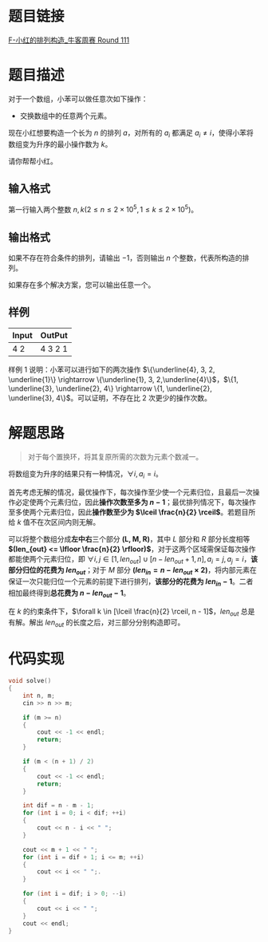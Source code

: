 # 题目链接

[F-小红的排列构造_牛客周赛 Round 111](https://ac.nowcoder.com/acm/contest/117763/F)

# 题目描述

对于一个数组，小苯可以做任意次如下操作：

+   交换数组中的任意两个元素。

现在小红想要构造一个长为 $n$ 的排列 $a$，对所有的 $a_i$ 都满足 $a_i \neq i$，使得小苯将数组变为升序的最小操作数为 $k$。

请你帮帮小红。

## 输入格式

第一行输入两个整数 $n, k(2 \leq n \leq 2 \times 10 ^ 5, 1 \leq k \leq 2 \times 10 ^ 5)$。

## 输出格式

如果不存在符合条件的排列，请输出 $-1$，否则输出 $n$ 个整数，代表所构造的排列。

如果存在多个解决方案，您可以输出任意一个。

## 样例

| Input | OutPut  |
| ----- | ------- |
| 4 2   | 4 3 2 1 |

样例 1 说明：小苯可以进行如下的两次操作 $\{\underline{4}, 3, 2, \underline{1}\} \rightarrow \{\underline{1}, 3, 2,\underline{4}\}$，$\{1, \underline{3}, \underline{2}, 4\} \rightarrow \{1, \underline{2}, \underline{3}, 4\}$。可以证明，不存在比 $2$ 次更少的操作次数。

# 解题思路

> 对于每个置换环，将其复原所需的次数为元素个数减一。

将数组变为升序的结果只有一种情况，$\forall i, a_i = i$。

首先考虑无解的情况，最优操作下，每次操作至少使一个元素归位，且最后一次操作必定使两个元素归位，因此**操作次数至多为 $n - 1$**；最优排列情况下，每次操作至多使两个元素归位，因此**操作数至少为 $\lceil \frac{n}{2} \rceil$**。若题目所给 $k$ 值不在次区间内则无解。

可以将整个数组分成**左中右**三个部分 **(L, M, R)**，其中 $L$ 部分和 $R$ 部分长度相等 **$(len_{out} <= \lfloor \frac{n}{2} \rfloor)$**，对于这两个区域需保证每次操作都能使两个元素归位，即 $\forall i, j \in [1, len_{out}] \cup [n - len_{out} + 1, n], a_i = j, a_j = i$，**该部分归位的花费为 $len_{out}$**；对于 $M$ 部分 **$(len_{in} = n - len_{out} \times 2)$**，将内部元素在保证一次只能归位一个元素的前提下进行排列，**该部分的花费为 $len_{in} - 1$**。二者相加最终得到**总花费为 $n - len_{out} - 1$**。

在 $k$ 的约束条件下，$\forall k \in [\lceil \frac{n}{2} \rceil, n - 1]$，$len_{out}$ 总是有解。解出 $len_{out}$ 的长度之后，对三部分分别构造即可。

# 代码实现

```c++
void solve()
{
    int n, m;
    cin >> n >> m;

    if (m >= n)
    {
        cout << -1 << endl;
        return;
    }

    if (m < (n + 1) / 2)
    {
        cout << -1 << endl;
        return;
    }

    int dif = n - m - 1;
    for (int i = 0; i < dif; ++i)
    {
        cout << n - i << " ";
    }

    cout << m + 1 << " ";
    for (int i = dif + 1; i <= m; ++i)
    {
        cout << i << " ";.
    }

    for (int i = dif; i > 0; --i)
    {
        cout << i << " ";
    }
    cout << endl;
}
```


